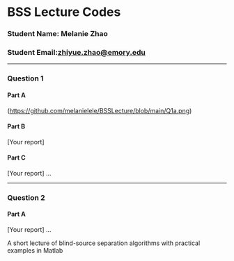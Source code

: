 # BSS Lecture Codes
### Student Name: Melanie Zhao
### Student Email:zhiyue.zhao@emory.edu
***

### Question 1
#### Part A
(https://github.com/melanielele/BSSLecture/blob/main/Q1a.png)
#### Part B
[Your report]
#### Part C
[Your report]
…
***
### Question 2
#### Part A
[Your report]
…

A short lecture of blind-source separation algorithms with practical examples in Matlab
